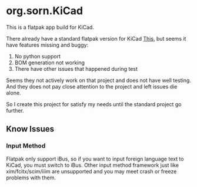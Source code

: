 # org.sorn.KiCad

This is a flatpak app build for KiCad.

There already have a standard flatpak version for KiCad [This](https://github.com/flathub/org.kicad_pcb.KiCad), but seems it have features missing and buggy:

1. No python support
1. BOM generation not working
1. There have other issues that happened during test

Seems they not actively work on that project and does not have well testing. And they does not pay close attention to the project and left issues die alone.

So I create this project for satisfy my needs until the standard project go further.

## Know Issues

### Input Method

Flatpak only support iBus, so if you want to input foreign language text to
KiCad, you must switch to iBus. Other input method framework just like
xim/fcitx/scim/iiim are unsupported and you may meet crash or freeze problems
with them.
